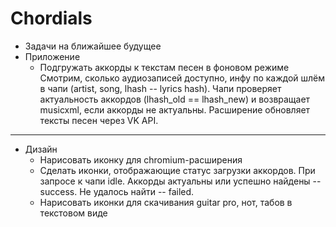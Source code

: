Chordials
=========
* Задачи на ближайшее будущее
* Приложение
    - Подгружать аккорды к текстам песен в фоновом режиме
    Смотрим, сколько аудиозаписей доступно, инфу по каждой шлём в чапи (artist, song, lhash -- lyrics hash). Чапи проверяет актуальность аккордов (lhash_old == lhash_new) и возвращает musicxml, если аккорды не актуальны. Расширение обновляет тексты песен через VK API.

-------------------------------------------------------------------------------

* Дизайн
    - Нарисовать иконку для chromium-расширения
    - Сделать иконки, отображающие статус загрузки аккордов. При запросе к чапи idle. Аккорды актуальны или успешно найдены -- success. Не удалось найти -- failed.
    - Нарисовать иконки для скачивания guitar pro, нот, табов в текстовом виде
